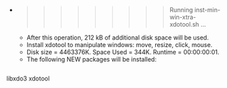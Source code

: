 * >>>>>>>>> Running inst-min-win-xtra-xdotool.sh ...
  * After this operation, 212 kB of additional disk space will be used.
  * Install xdotool to manipulate windows: move, resize, click, mouse.
  * Disk size = 4463376K. Space Used = 344K. Runtime = 00:00:00:01.
  * The following NEW packages will be installed:
  ```bash
libxdo3 xdotool
  ```
